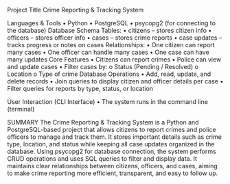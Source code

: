 Project Title
Crime Reporting & Tracking System

Languages & Tools
•	Python
•	PostgreSQL
•	psycopg2 (for connecting to the database)
Database Schema
Tables:
•	citizens – stores citizen info
•	officers – stores officer info
•	cases – stores crime reports
•	case updates – tracks progress or notes on cases
Relationships:
•	One citizen can report many cases
•	One officer can handle many cases
•	One case can have many updates
Core Features
•	Citizens can report crimes
•	Police can view and update cases
•	Filter cases by:
o	Status (Pending / Resolved)
o	Location
o	Type of crime
 Database Operations
•	Add, read, update, and delete records
•	Join queries to display citizen and officer details per case
•	Filter queries for reports by type, status, or location


User Interaction (CLI Interface)
•	The system runs in the command line (terminal)


SUMMARY
The Crime Reporting & Tracking System is a Python and PostgreSQL-based project that allows citizens to report crimes and police officers to manage and track them. It stores important details such as crime type, location, and status while keeping all case updates organized in the database. Using psycopg2 for database connection, the system performs CRUD operations and uses SQL queries to filter and display data. It maintains clear relationships between citizens, officers, and cases, aiming to make crime reporting more efficient, transparent, and easy to follow up.
